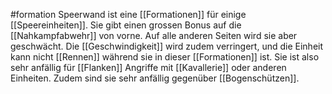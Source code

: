 #formation
Speerwand ist eine [[Formationen]] für einige [[Speereinheiten]].
Sie gibt einen grossen Bonus auf die [[Nahkampfabwehr]] von vorne. Auf alle anderen Seiten wird sie aber geschwächt.
Die [[Geschwindigkeit]] wird zudem verringert, und die Einheit kann nicht [[Rennen]] während sie in dieser [[Formationen]] ist.
Sie ist also sehr anfällig für [[Flanken]] Angriffe mit [[Kavallerie]] oder anderen Einheiten.
Zudem sind sie sehr anfällig gegenüber [[Bogenschützen]].
